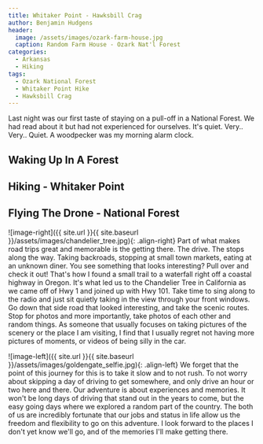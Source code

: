 ```yaml
---
title: Whitaker Point - Hawksbill Crag
author: Benjamin Hudgens
header:
  image: /assets/images/ozark-farm-house.jpg
  caption: Random Farm House - Ozark Nat'l Forest
categories:
  - Arkansas
  - Hiking
tags:
  - Ozark National Forest
  - Whitaker Point Hike
  - Hawksbill Crag
---
```


Last night was our first taste of staying on a pull-off in a National Forest.  We had read about it but had not experienced for ourselves.  It's quiet.  Very.. Very.. Quiet.  A woodpecker was my morning alarm clock.  

## Waking Up In A Forest

## Hiking - Whitaker Point

## Flying The Drone - National Forest



![image-right]({{ site.url }}{{ site.baseurl }}/assets/images/chandelier_tree.jpg){: .align-right}
Part of what makes road trips great and memorable is the getting there. The drive. The stops along the way. Taking backroads, stopping at small town markets, eating at an unknown diner. You see something that looks interesting? Pull over and check it out! That's how I found a small trail to a waterfall right off a coastal highway in Oregon. It's what led us to the Chandelier Tree in California as we came off of Hwy 1 and joined up with Hwy 101. Take time to sing along to the radio and just sit quietly taking in the view through your front windows. Go down that side road that looked interesting, and take the scenic routes. Stop for photos and more importantly, take photos of each other and random things. As someone that usually focuses on taking pictures of the scenery or the place I am visiting, I find that I usually regret not having more pictures of moments, or videos of being silly in the car.

![image-left]({{ site.url }}{{ site.baseurl }}/assets/images/goldengate_selfie.jpg){: .align-left}
We forget that the point of this journey for this is to take it slow and to not rush. To not worry about skipping a day of driving to get somewhere, and only drive an hour or two here and there. Our adventure is about experiences and memories. It won't be long days of driving that stand out in the years to come, but the easy going days where we explored a random part of the country. The both of us are incredibly fortunate that our jobs and status in life allow us the freedom and flexibility to go on this adventure. I look forward to the places I don't yet know we'll go, and of the memories I'll make getting there.
